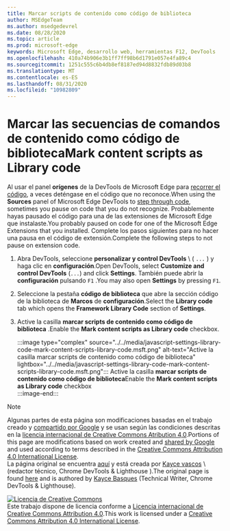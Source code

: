 ```yaml
---
title: Marcar scripts de contenido como código de biblioteca
author: MSEdgeTeam
ms.author: msedgedevrel
ms.date: 08/28/2020
ms.topic: article
ms.prod: microsoft-edge
keywords: Microsoft Edge, desarrollo web, herramientas F12, DevTools
ms.openlocfilehash: 410a74b906e3b1ff7ff98b6d1791e057e4fa89c4
ms.sourcegitcommit: 1251c555c6b4db8ef8187ed94d8832fdb89d03b8
ms.translationtype: MT
ms.contentlocale: es-ES
ms.lasthandoff: 08/31/2020
ms.locfileid: "10982809"
---
```

<!-- Copyright Kayce Basques 

   Licensed under the Apache License, Version 2.0 (the "License");
   you may not use this file except in compliance with the License.
   You may obtain a copy of the License at

       https://www.apache.org/licenses/LICENSE-2.0

   Unless required by applicable law or agreed to in writing, software
   distributed under the License is distributed on an "AS IS" BASIS,
   WITHOUT WARRANTIES OR CONDITIONS OF ANY KIND, either express or implied.
   See the License for the specific language governing permissions and
   limitations under the License.  -->





# <span data-ttu-id="5a249-103">Marcar las secuencias de comandos de contenido como código de biblioteca</span><span class="sxs-lookup"><span data-stu-id="5a249-103">Mark content scripts as Library code</span></span>   



<span data-ttu-id="5a249-104">Al usar el panel **orígenes** de la DevTools de Microsoft Edge para [recorrer el código][DevToolsJavascriptStepThroughCode], a veces deténgase en el código que no reconoce.</span><span class="sxs-lookup"><span data-stu-id="5a249-104">When using the **Sources** panel of Microsoft Edge DevTools to [step through code][DevToolsJavascriptStepThroughCode], sometimes you pause on code that you do not recognize.</span></span>  <span data-ttu-id="5a249-105">Probablemente hayas pausado el código para una de las extensiones de Microsoft Edge que instalaste.</span><span class="sxs-lookup"><span data-stu-id="5a249-105">You probably paused on code for one of the Microsoft Edge Extensions that you installed.</span></span>  <span data-ttu-id="5a249-106">Complete los pasos siguientes para no hacer una pausa en el código de extensión.</span><span class="sxs-lookup"><span data-stu-id="5a249-106">Complete the following steps to not pause on extension code.</span></span>  

1.  <span data-ttu-id="5a249-107">Abra DevTools, seleccione **personalizar y control DevTools** \ ( `...` \) y haga clic en **configuración**.</span><span class="sxs-lookup"><span data-stu-id="5a249-107">Open DevTools, select **Customize and control DevTools** \(`...`\) and click **Settings**.</span></span>  <span data-ttu-id="5a249-108">También puede abrir la **configuración** pulsando `F1` .</span><span class="sxs-lookup"><span data-stu-id="5a249-108">You may also open **Settings** by pressing `F1`.</span></span>  

1.  <span data-ttu-id="5a249-109">Seleccione la pestaña **código de biblioteca** que abre la sección código de la biblioteca de **Marcos** de **configuración**.</span><span class="sxs-lookup"><span data-stu-id="5a249-109">Select the **Library code** tab which opens the **Framework Library Code** section of **Settings**.</span></span>  
1.  <span data-ttu-id="5a249-110">Active la casilla **marcar scripts de contenido como código de biblioteca** .</span><span class="sxs-lookup"><span data-stu-id="5a249-110">Enable the **Mark content scripts as Library code** checkbox.</span></span>  
    
    :::image type="complex" source="../../media/javascript-settings-library-code-mark-content-scripts-library-code.msft.png" alt-text="Active la casilla marcar scripts de contenido como código de biblioteca" lightbox="../../media/javascript-settings-library-code-mark-content-scripts-library-code.msft.png":::
       <span data-ttu-id="5a249-112">Active la casilla **marcar scripts de contenido como código de biblioteca**</span><span class="sxs-lookup"><span data-stu-id="5a249-112">Enable the **Mark content scripts as Library code** checkbox</span></span>  
    :::image-end:::  
    
<!--  
## Feedback   


-->  

<!-- links -->  

[DevToolsJavascriptStepThroughCode]: ../index.md#step-4-step-through-the-code "Paso 4: desplazarse por el código: Introducción a la depuración de JavaScript en Microsoft Edge DevTools | Microsoft docs"  

> [!NOTE]
> <span data-ttu-id="5a249-114">Algunas partes de esta página son modificaciones basadas en el trabajo creado y [compartido por Google][GoogleSitePolicies] y se usan según las condiciones descritas en la [licencia internacional de Creative Commons Atribution 4,0][CCA4IL].</span><span class="sxs-lookup"><span data-stu-id="5a249-114">Portions of this page are modifications based on work created and [shared by Google][GoogleSitePolicies] and used according to terms described in the [Creative Commons Attribution 4.0 International License][CCA4IL].</span></span>  
> <span data-ttu-id="5a249-115">La página original se encuentra [aquí](https://developers.google.com/web/tools/chrome-devtools/javascript/guides/blackbox-chrome-extension-scripts) y está creada por [Kayce vascos][KayceBasques] \ (redactor técnico, Chrome DevTools & Lighthouse \).</span><span class="sxs-lookup"><span data-stu-id="5a249-115">The original page is found [here](https://developers.google.com/web/tools/chrome-devtools/javascript/guides/blackbox-chrome-extension-scripts) and is authored by [Kayce Basques][KayceBasques] \(Technical Writer, Chrome DevTools & Lighthouse\).</span></span>  

[![Licencia de Creative Commons][CCby4Image]][CCA4IL]  
<span data-ttu-id="5a249-117">Este trabajo dispone de licencia conforme a [Licencia internacional de Creative Commons Attribution 4.0][CCA4IL].</span><span class="sxs-lookup"><span data-stu-id="5a249-117">This work is licensed under a [Creative Commons Attribution 4.0 International License][CCA4IL].</span></span>  

[CCA4IL]: https://creativecommons.org/licenses/by/4.0  
[CCby4Image]: https://i.creativecommons.org/l/by/4.0/88x31.png  
[GoogleSitePolicies]: https://developers.google.com/terms/site-policies  
[KayceBasques]: https://developers.google.com/web/resources/contributors/kaycebasques  
